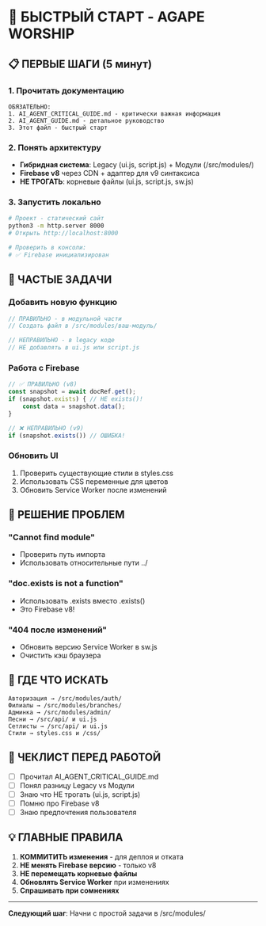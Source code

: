 # 🚀 БЫСТРЫЙ СТАРТ - AGAPE WORSHIP

## 📋 ПЕРВЫЕ ШАГИ (5 минут)

### 1. Прочитать документацию
```
ОБЯЗАТЕЛЬНО:
1. AI_AGENT_CRITICAL_GUIDE.md - критически важная информация
2. AI_AGENT_GUIDE.md - детальное руководство
3. Этот файл - быстрый старт
```

### 2. Понять архитектуру
- **Гибридная система**: Legacy (ui.js, script.js) + Модули (/src/modules/)
- **Firebase v8** через CDN + адаптер для v9 синтаксиса
- **НЕ ТРОГАТЬ**: корневые файлы (ui.js, script.js, sw.js)

### 3. Запустить локально
```bash
# Проект - статический сайт
python3 -m http.server 8000
# Открыть http://localhost:8000

# Проверить в консоли:
# ✅ Firebase инициализирован
```

## 🔧 ЧАСТЫЕ ЗАДАЧИ

### Добавить новую функцию
```javascript
// ПРАВИЛЬНО - в модульной части
// Создать файл в /src/modules/ваш-модуль/

// НЕПРАВИЛЬНО - в legacy коде
// НЕ добавлять в ui.js или script.js
```

### Работа с Firebase
```javascript
// ✅ ПРАВИЛЬНО (v8)
const snapshot = await docRef.get();
if (snapshot.exists) { // НЕ exists()!
    const data = snapshot.data();
}

// ❌ НЕПРАВИЛЬНО (v9)
if (snapshot.exists()) // ОШИБКА!
```

### Обновить UI
1. Проверить существующие стили в styles.css
2. Использовать CSS переменные для цветов
3. Обновить Service Worker после изменений

## 🐛 РЕШЕНИЕ ПРОБЛЕМ

### "Cannot find module"
- Проверить путь импорта
- Использовать относительные пути ../

### "doc.exists is not a function"  
- Использовать .exists вместо .exists()
- Это Firebase v8!

### "404 после изменений"
- Обновить версию Service Worker в sw.js
- Очистить кэш браузера

## 📁 ГДЕ ЧТО ИСКАТЬ

```
Авторизация → /src/modules/auth/
Филиалы → /src/modules/branches/
Админка → /src/modules/admin/
Песни → /src/api/ и ui.js
Сетлисты → /src/api/ и ui.js
Стили → styles.css и /css/
```

## 🚦 ЧЕКЛИСТ ПЕРЕД РАБОТОЙ

- [ ] Прочитал AI_AGENT_CRITICAL_GUIDE.md
- [ ] Понял разницу Legacy vs Модули
- [ ] Знаю что НЕ трогать (ui.js, script.js)
- [ ] Помню про Firebase v8
- [ ] Знаю предпочтения пользователя

## 💡 ГЛАВНЫЕ ПРАВИЛА

1. **КОММИТИТЬ изменения** - для деплоя и отката
2. **НЕ менять Firebase версию** - только v8
3. **НЕ перемещать корневые файлы**
4. **Обновлять Service Worker** при изменениях
5. **Спрашивать при сомнениях**

---
**Следующий шаг**: Начни с простой задачи в /src/modules/